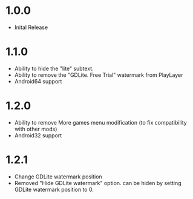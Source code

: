 # 1.0.0
- Inital Release

# 1.1.0
- Ability to hide the "lite" subtext.
- Ability to remove the "GDLite. Free Trial" watermark from PlayLayer
- Android64 support

# 1.2.0
- Ability to remove More games menu modification (to fix compatibility with other mods)
- Android32 support

# 1.2.1
- Change GDLite watermark position
- Removed "Hide GDLite watermark" option. can be hiden by setting GDLite watermark position to 0.